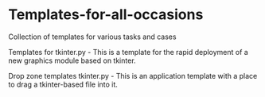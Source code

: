 # Templates-for-all-occasions
Collection of templates for various tasks and cases

Templates for tkinter.py - This is a template for the rapid deployment of a new graphics module based on tkinter.

Drop zone templates tkinter.py - This is an application template with a place to drag a tkinter-based file into it.
